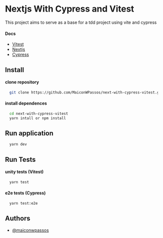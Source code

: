 
# Nextjs With Cypress and Vitest


This project aims to serve as a base for a tdd project using vite and cypress


#### Docs

- [Vitest](https://github.com/vitest-dev/vitest)
- [Nextjs](https://nextjs.org/docs/deployment)
- [Cypress](https://www.cypress.io/)


## Install


#### clone repository
```bash
  git clone https://github.com/MaiconWPassos/next-with-cypress-vitest.git
```

#### install dependences
```bash
  cd next-with-cypress-vitest
  yarn intall or npm install
```


## Run application
```bash
  yarn dev
```

## Run Tests

#### unity tests (Vitest)
```bash
  yarn test
```

#### e2e tests (Cypress)
```bash
  yarn test:e2e
```
## Authors

- [@maiconwpassos](https://www.github.com/maiconwpassos)

